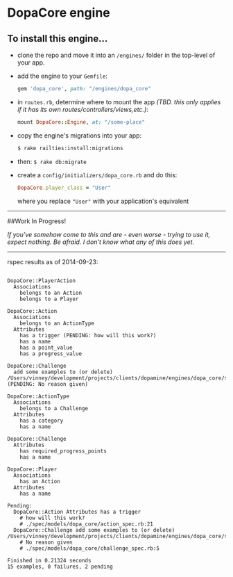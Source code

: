 # DopaCore engine

## To install this engine...
- clone the repo and move it into an `/engines/` folder in the top-level
of your app.
- add the engine to your `Gemfile`:
    ```ruby
    gem 'dopa_core', path: "/engines/dopa_core"
    ```

- in `routes.rb`, determine where to mount the app *(TBD. this only applies if it has its own routes/controllers/views,etc.)*:
    ```ruby
    mount DopaCore::Engine, at: "/some-place"
    ```

- copy the engine's migrations into your app:
    ```bash
    $ rake railties:install:migrations
    ```

- then: `$ rake db:migrate`
- create a `config/initializers/dopa_core.rb` and do this:
    ```ruby
    DopaCore.player_class = "User"
    ```  
    where you replace `"User"` with your application's equivalent

----------

##Work In Progress!

*If you've somehow come to this and are - even worse - trying to use it, expect nothing. Be afraid. I don't know what any of this does yet.*


----------

rspec results as of 2014-09-23:

```rspec

DopaCore::PlayerAction
  Associations
    belongs to an Action
    belongs to a Player

DopaCore::Action
  Associations
    belongs to an ActionType
  Attributes
    has a trigger (PENDING: how will this work?)
    has a name
    has a point_value
    has a progress_value

DopaCore::Challenge
  add some examples to (or delete) /Users/vinney/development/projects/clients/dopamine/engines/dopa_core/spec/models/dopa_core/challenge_spec.rb (PENDING: No reason given)

DopaCore::ActionType
  Associations
    belongs to a Challenge
  Attributes
    has a category
    has a name

DopaCore::Challenge
  Attributes
    has required_progress_points
    has a name

DopaCore::Player
  Associations
    has an Action
  Attributes
    has a name

Pending:
  DopaCore::Action Attributes has a trigger
    # how will this work?
    # ./spec/models/dopa_core/action_spec.rb:21
  DopaCore::Challenge add some examples to (or delete) /Users/vinney/development/projects/clients/dopamine/engines/dopa_core/spec/models/dopa_core/challenge_spec.rb
    # No reason given
    # ./spec/models/dopa_core/challenge_spec.rb:5

Finished in 0.21324 seconds
15 examples, 0 failures, 2 pending

```

